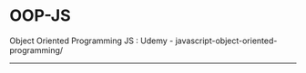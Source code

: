 # OOP-JS
Object Oriented Programming JS : Udemy - javascript-object-oriented-programming/

---------------------